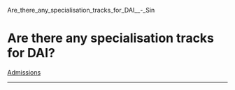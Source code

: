 Are_there_any_specialisation_tracks_for_DAI__-_Sin



Are there any specialisation tracks for DAI?
============================================

[Admissions](https://www.sutd.edu.sg/tag/admissions/)

---

